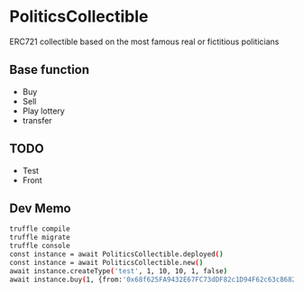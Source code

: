 # PoliticsCollectible

ERC721 collectible based on the most famous real or fictitious politicians

## Base function
 - Buy
 - Sell
 - Play lottery
 - transfer

## TODO
 - Test
 - Front

## Dev Memo

```bash
truffle compile
truffle migrate
truffle console
const instance = await PoliticsCollectible.deployed()
const instance = await PoliticsCollectible.new()
await instance.createType('test', 1, 10, 10, 1, false)
await instance.buy(1, {from:'0x68f625FA9432E67FC73dDF82c1D94F62c63c8682', value: 1000000000000000000})
```
